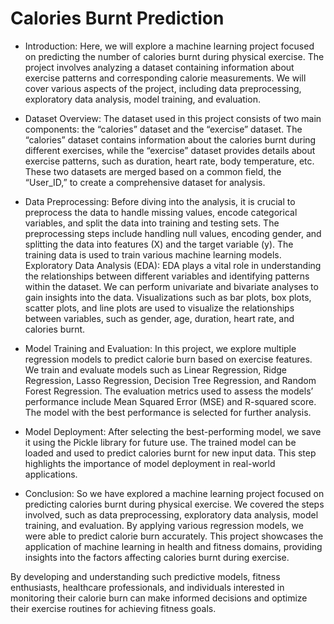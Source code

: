 
# Calories Burnt Prediction 

- Introduction:
Here, we will explore a machine learning project focused on predicting the number of calories burnt during physical exercise. The project involves analyzing a dataset containing information about exercise patterns and corresponding calorie measurements. We will cover various aspects of the project, including data preprocessing, exploratory data analysis, model training, and evaluation.

- Dataset Overview: 
The dataset used in this project consists of two main components: the “calories” dataset and the “exercise” dataset. The “calories” dataset contains information about the calories burnt during different exercises, while the “exercise” dataset provides details about exercise patterns, such as duration, heart rate, body temperature, etc. These two datasets are merged based on a common field, the “User_ID,” to create a comprehensive dataset for analysis.


- Data Preprocessing: 
Before diving into the analysis, it is crucial to preprocess the data to handle missing values, encode categorical variables, and split the data into training and testing sets. The preprocessing steps include handling null values, encoding gender, and splitting the data into features (X) and the target variable (y). The training data is used to train various machine learning models.
Exploratory Data Analysis (EDA): EDA plays a vital role in understanding the relationships between different variables and identifying patterns within the dataset. We can perform univariate and bivariate analyses to gain insights into the data. Visualizations such as bar plots, box plots, scatter plots, and line plots are used to visualize the relationships between variables, such as gender, age, duration, heart rate, and calories burnt.


- Model Training and Evaluation: 
In this project, we explore multiple regression models to predict calorie burn based on exercise features. We train and evaluate models such as Linear Regression, Ridge Regression, Lasso Regression, Decision Tree Regression, and Random Forest Regression. The evaluation metrics used to assess the models’ performance include Mean Squared Error (MSE) and R-squared score. The model with the best performance is selected for further analysis.


- Model Deployment: 
After selecting the best-performing model, we save it using the Pickle library for future use. The trained model can be loaded and used to predict calories burnt for new input data. This step highlights the importance of model deployment in real-world applications.


- Conclusion: 
So we have explored a machine learning project focused on predicting calories burnt during physical exercise. We covered the steps involved, such as data preprocessing, exploratory data analysis, model training, and evaluation. By applying various regression models, we were able to predict calorie burn accurately. This project showcases the application of machine learning in health and fitness domains, providing insights into the factors affecting calories burnt during exercise.

By developing and understanding such predictive models, fitness enthusiasts, healthcare professionals, and individuals interested in monitoring their calorie burn can make informed decisions and optimize their exercise routines for achieving fitness goals.



